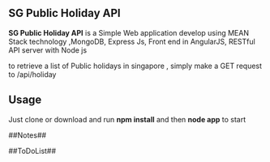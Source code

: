 ## SG Public Holiday API ##


**SG Public Holiday API** is  a Simple Web application develop using MEAN Stack technology ,MongoDB, Express Js, Front end in AngularJS,  RESTful API server with Node js 

to retrieve a list of Public holidays in singapore , simply make a GET request to /api/holiday

## Usage ##
Just clone or download and run **npm install** and then **node app** to start

##Notes##


##ToDoList##
